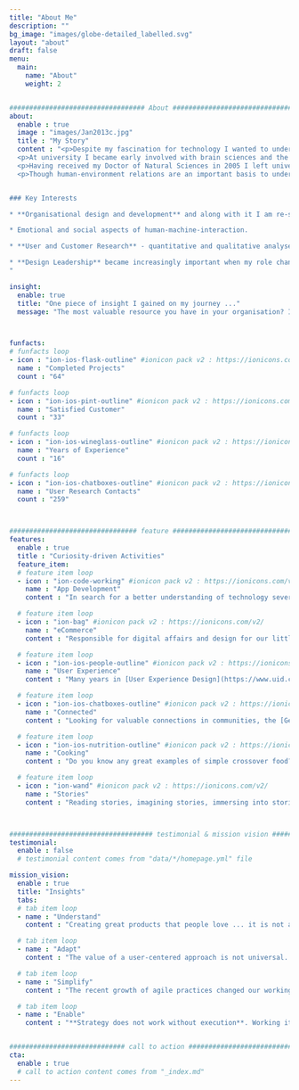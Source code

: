 ```yaml
---
title: "About Me"
description: ""
bg_image: "images/globe-detailed_labelled.svg"
layout: "about"
draft: false
menu:
  main:
    name: "About"
    weight: 2


################################## About #####################################
about:
  enable : true
  image : "images/Jan2013c.jpg"
  title : "My Story"
  content : "<p>Despite my fascination for technology I wanted to understand people what drives people and went to study Psychology. Three topics enthralled me the most: the biological basis of the human mind, the research methods we can use to gain insight about humans, and how our environment interacts with us and we with it.</p>
  <p>At university I became early involved with brain sciences and the electro-physiological and imaging research. Exploring the human mind with high-end technological equipment. I stayed at university after receiving my diploma. For the fun of curiosity.</p>
  <p>Having received my Doctor of Natural Sciences in 2005 I left university and went into user experience. Another way of linking my interests and studying humans interacting with technology, trying to improve the relationship, striving for an equal access to latest technologies for everyone. For 16 years now I support dozens of clients and a growing community of friends with research, conceptual design, and prototyping.</p>
  <p>Though human-environment relations are an important basis to understand user experience, too, it became increasingly important in the last few years. By now it is not only the interaction between people and technology. People and their groups and organisation move more and more into my focus. How do organisations shape, limit or free the potential of people? I do not think we will ever fully understand it. But we are making progress.</p>


### Key Interests

* **Organisational design and development** and along with it I am re-strengthening my connection to my psychology background through behavioural design. Change starts with people.

* Emotional and social aspects of human-machine-interaction.

* **User and Customer Research** - quantitative and qualitative analyses and the underlying [operations (Research Ops)](https://researchops.community/).

* **Design Leadership** became increasingly important when my role changed over the years.
"

insight:
  enable: true
  title: "One piece of insight I gained on my journey ..."
  message: "The most valuable resource you have in your organisation? It is not time. And it is not money. ... It is attention."



funfacts:
# funfacts loop
- icon : "ion-ios-flask-outline" #ionicon pack v2 : https://ionicons.com/v2/
  name : "Completed Projects"
  count : "64"

# funfacts loop
- icon : "ion-ios-pint-outline" #ionicon pack v2 : https://ionicons.com/v2/
  name : "Satisfied Customer"
  count : "33"

# funfacts loop
- icon : "ion-ios-wineglass-outline" #ionicon pack v2 : https://ionicons.com/v2/
  name : "Years of Experience"
  count : "16"

# funfacts loop
- icon : "ion-ios-chatboxes-outline" #ionicon pack v2 : https://ionicons.com/v2/
  name : "User Research Contacts"
  count : "259"



################################ feature #####################################
features:
  enable : true
  title : "Curiosity-driven Activities"
  feature_item:
  # feature item loop
  - icon : "ion-code-working" #ionicon pack v2 : https://ionicons.com/v2/
    name : "App Development"
    content : "In search for a better understanding of technology several projects keep me busy using [R](https://www.r-project.org) and [.NET Blazor](https://dotnet.microsoft.com/apps/aspnet/web-apps/blazor)."

  # feature item loop
  - icon : "ion-bag" #ionicon pack v2 : https://ionicons.com/v2/
    name : "eCommerce"
    content : "Responsible for digital affairs and design for our little family business at [Ankes Keksgenuss](https://keksgenuss.de).<br/> &nbsp;"

  # feature item loop
  - icon : "ion-ios-people-outline" #ionicon pack v2 : https://ionicons.com/v2/
    name : "User Experience"
    content : "Many years in [User Experience Design](https://www.uid.com) as designer and researcher, as project and team lead and as consultant for higher product success."

  # feature item loop
  - icon : "ion-ios-chatboxes-outline" #ionicon pack v2 : https://ionicons.com/v2/
    name : "Connected"
    content : "Looking for valuable connections in communities, the [German UPA chapter](https://www.germanupa.de/), conferences and talks."

  # feature item loop
  - icon : "ion-ios-nutrition-outline" #ionicon pack v2 : https://ionicons.com/v2/
    name : "Cooking"
    content : "Do you know any great examples of simple crossover food? Let me know."

  # feature item loop
  - icon : "ion-wand" #ionicon pack v2 : https://ionicons.com/v2/
    name : "Stories"
    content : "Reading stories, imagining stories, immersing into stories."



#################################### testimonial & mission vision #######################################
testimonial:
  enable : false
  # testimonial content comes from "data/*/homepage.yml" file

mission_vision:
  enable : true
  title: "Insights"
  tabs:
  # tab item loop
  - name : "Understand"
    content : "Creating great products that people love ... it is not a simple task and it can only succeed by changing some of our ways. When friends of mine advocate design-driven organisations, agile organisation, or innovation-driven organisation, I tend to ask: 'what is the problem we are trying to solve?' Because **a goal is tool**. Not a solution. Which is why we should never stop asking ourselves who we are and where our path can lead to a brighter future."

  # tab item loop
  - name : "Adapt"
    content : "The value of a user-centered approach is not universal. You can use it to follow a diverse number of goals. I am always eager to find out what works and for whom. What are your best goals to pursue? What do we have to do to implement UX so that you can pursue these goals in the most efficient way? How can we inspire people and fill others with enthusiasm about user-centered practices? These are the questions that drive me in my projects. Never stop looking for answers."

  # tab item loop
  - name : "Simplify"
    content : "The recent growth of agile practices changed our working world in many ways and opens so many opportunities. But we have not found our new balance, yet. The continuous cycle of inspection, adaptation, and learning bears the risk of overload. It is of paramount importance that we find our way to new routines that embrace change as part of the routine. Many ideas appear great on a strategic level but turn out to be unnecessarily complex when we put them on an operational level. Strive for simplicity and be aware that **simplicity lies in the details**."

  # tab item loop
  - name : "Enable"
    content : "**Strategy does not work without execution**. Working it all out from the top is meaningless micromanagement though. Provide information, offer impulses, discover risks, support, but most of all: find ways that allow execution to see the consequences of their decisions fast. Create a system that allows co-workers to grow and develop ways to set their own goals that fit the organisation's strategy."


############################# call to action #################################
cta:
  enable : true
  # call to action content comes from "_index.md"
---
```


